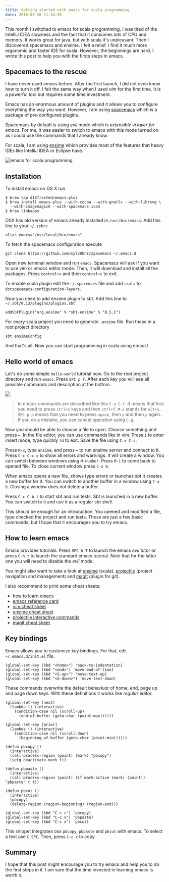 ```yaml
---
title: Getting started with emacs for scala programming
date: 2016-05-26 11:34:35
---
```


This month I switched to emacs for scala programming. I was tired of the IntelliJ IDEA slowness and the fact that it consumes lots of CPU and memory. It works great for java, but with scala it's unpleasant. Then I discovered spacemacs and ensime. I felt a relief. I find it much more ergonomic and faster IDE for scala. However, the beginnings are hard. I wrote this post to help you with the firsts steps in emacs.

<!--more-->

## Spacemacs to the rescue

I have never used *emacs* before. After the first launch, I did not even know how to turn it off. I felt the same way when I used *vim* for the first time. It is a powerful tool but requires some time investment.

Emacs has an enormous amount of plugins and it allows you to configure everything the way you want. However, I am using [spacemacs] which is a package of pre-configured plugins.

Spacemacs by default is using *evil* mode which is *extensible vi layer for emacs*. For me, it was easier to switch to emacs with this mode turned on as I could use the commands that I already know.

For scala, I am using [ensime] which provides most of the features that heavy IDEs like IntelliJ IDEA or Eclipse have.

![emacs for scala programming](/img/emacs.png)

## Installation

To install emacs on OS X run

```
$ brew tap d12frosted/emacs-plus
$ brew install emacs-plus --with-cocoa --with-gnutls --with-librsvg \
  --with-imagemagick --with-spacemacs-icon
$ brew linkapps
```

OSX has old version of emacs already installed in `/usr/bin/emacs`. Add this line to your `~/.zshrc`

```
alias emacs="/usr/local/bin/emacs"
```

To fetch the spacemacs configuration execute
```
git clone https://github.com/syl20bnr/spacemacs ~/.emacs.d
```

Open new terminal window and run `emacs`. Spacemacs will ask if you want to use *vim* or *emacs* editor mode. Then, it will download and install all the packages. Press `control+x` and then `control+c` to exit.

To enable scala plugin edit the `~/.spacemacs` file and add `scala` to `dotspacemacs-configuration-layers`.

Now you need to add ensime plugin to sbt. Add this line to `~/.sbt/0.13/plugins/plugins.sbt`

```
addSbtPlugin("org.ensime" % "sbt-ensime" % "0.5.1")
```

For every scala project you need to generate `.ensime` file. Run these in a root project directory

```
sbt ensimeConfig
```

And that's all. Now you can start programming in scala using emacs!

## Hello world of emacs

Let's do some simple `hello-world` tutorial now. Go to the root project directory and run `emacs`. Press `SPC p f`. After each key you will see all possible commands and description at the bottom.

![](/img/emacs-help.png)

> In emacs commands are described like this `C-x C-f`. It means that first you need to press `ctrl+x` keys and then `ctrl+f`. `M-x` stands for `alt+x`. `SPC p p` means that you need to press `space`, then `p` and then `p` again. If you do a mistake, you can cancel operation using `C-g`.

Now you should be able to choose a file to open. Choose something and press `↩`. In the file editor, you can use commands like in vim. Press `i` to enter insert mode, type quickly `fd` to exit. Save the file using `C-x C-s`.

Press `M-x`, type `ensime`, and press `↩` to run ensime server and connect to it. Press `C-c C-c e` to show all errors and warnings. It will create a window. You can switch between windows using `M-number`. Press `M-1` to come back to opened file. To close current window press `C-x 0`.

When emacs opens a new file, shows type errors or launches sbt it creates a new buffer for it. You can switch to another buffer in a window using `C-x b`. Closing a window does not delete a buffer.

Press `C-c C-b t` to start sbt and run tests. Sbt is launched in a new buffer. You can switch to it and use it as a regular sbt shell.

This should be enough for an introduction. You opened and modified a file, type checked the project and run tests. Those are just a few basic commands, but I hope that it encourages you to try emacs.

## How to learn emacs

Emacs provides tutorials. Press `SPC h T` to launch the emacs *evil* tutor or press `C-h t` to launch the standard emacs tutorial. Note that for the latter one you will need to disable the *evil* mode.

You might also want to take a look at [ensime] (scala), [projectile] (project navigation and management) and [magit] (plugin for git).

I also recommend to print some cheat sheets:

- [how to learn emacs](http://sachachua.com/blog/wp-content/uploads/2013/05/How-to-Learn-Emacs-v2-Large.png)
- [emacs reference card](https://www.gnu.org/software/emacs/refcards/pdf/refcard.pdf)
- [vim cheat sheet](http://vim.rtorr.com/)
- [ensime cheat sheet](http://ensime.github.io/editors/emacs/cheat_sheet/)
- [projectile interactive commands](http://batsov.com/projectile/)
- [magit cheat sheet](http://daemianmack.com/magit-cheatsheet.html)

## Key bindings

Emacs allows you to customize key bindings. For that, edit `~/.emacs.d/init.el` file.

```
(global-set-key (kbd "<home>") 'back-to-indentation)
(global-set-key (kbd "<end>") 'move-end-of-line)
(global-set-key (kbd "<S-up>") 'move-text-up)
(global-set-key (kbd "<S-down>") 'move-text-down)
```

These commands overwrite the default behaviuor of home, end, page up and page down keys. With these definitions it works like *regular* editor.

```
(global-set-key [next]
  (lambda () (interactive)
    (condition-case nil (scroll-up)
      (end-of-buffer (goto-char (point-max))))))

(global-set-key [prior]
  (lambda () (interactive)
    (condition-case nil (scroll-down)
      (beginning-of-buffer (goto-char (point-min))))))

(defun pbcopy ()
  (interactive)
  (call-process-region (point) (mark) "pbcopy")
  (setq deactivate-mark t))

(defun pbpaste ()
  (interactive)
  (call-process-region (point) (if mark-active (mark) (point)) "pbpaste" t t))

(defun pbcut ()
  (interactive)
  (pbcopy)
  (delete-region (region-beginning) (region-end)))

(global-set-key (kbd "C-c c") 'pbcopy)
(global-set-key (kbd "C-c v") 'pbpaste)
(global-set-key (kbd "C-c x") 'pbcut)
```

This snippet integrates osx `pbcopy`, `pbpaste` and `pbcut` with emacs. To select a text use `C SPC`. Then, press `C-c c` to copy.

## Summary

I hope that this post might encourage you to try emacs and help you to do the first steps in it. I am sure that the time invested in learning emacs is worth it.

[spacemacs]: http://spacemacs.org/
[ensime]: http://ensime.github.io/
[projectile]: http://batsov.com/projectile/
[magit]: https://magit.vc/
